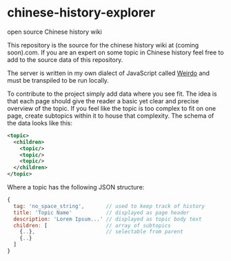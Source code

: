 # chinese-history-explorer
open source Chinese history wiki

This repository is the source for the chinese history wiki at (coming soon).com. If you are an expert on some topic in Chinese history feel free to add to the source data of this repository.

The server is written in my own dialect of JavaScript called [Weirdo](https://github.com/incrediblesound/weirdo) and must be transpiled to be run locally.

To contribute to the project simply add data where you see fit. The idea is that each page should give the reader a basic yet clear and precise overview of the topic. If you feel like the topic is too complex to fit on one page, create subtopics within it to house that complexity. The schema of the data looks like this:

```xml
<topic>
  <children>
    <topic/>
    <topic/>
    <topic/>
  </children>
</topic>
```
Where a topic has the following JSON structure:
```javascript
{
  tag: 'no_space_string',       // used to keep track of history
  title: 'Topic Name'           // displayed as page header
  description: 'Lorem Ipsum...' // displayed as topic body text
  children: [                   // array of subtopics
    {..},                       // selectable from parent
    {..}
  ]
}
```
